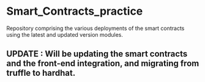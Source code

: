 # Smart_Contracts_practice
Repository comprising the various deployments of the smart contracts using the latest and updated version modules.

## UPDATE : Will be updating the smart contracts and the front-end integration, and migrating from truffle to hardhat.
